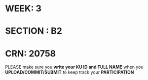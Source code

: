 # WEEK: 3 #
# SECTION : B2 #
# CRN: 20758 #

PLEASE make sure you **write your KU ID and FULL NAME** when you **UPLOAD/COMMIT/SUBMIT** to keep track your **PARTICIPATION**
